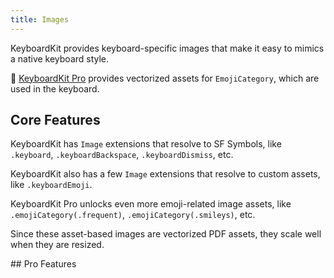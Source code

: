 ```yaml
---
title: Images
---
```


KeyboardKit provides keyboard-specific images that make it easy to mimics a native keyboard style.

👑 [KeyboardKit Pro][Pro] provides vectorized assets for ``EmojiCategory``, which are used in the keyboard.


## Core Features

KeyboardKit has `Image` extensions that resolve to SF Symbols, like `.keyboard`, `.keyboardBackspace`, `.keyboardDismiss`, etc.

KeyboardKit also has a few `Image` extensions that resolve to custom assets, like `.keyboardEmoji`. 

KeyboardKit Pro unlocks even more emoji-related image assets, like `.emojiCategory(.frequent)`, `.emojiCategory(.smileys)`, etc.

Since these asset-based images are vectorized PDF assets, they scale well when they are resized.


<a name="pro">
## Pro Features




[Pro]: /pro